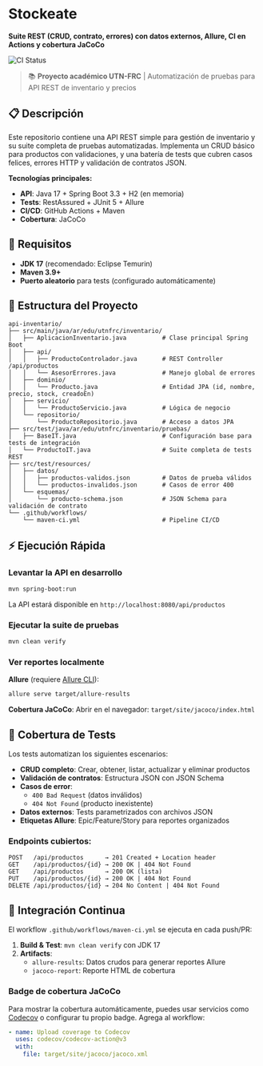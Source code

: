 # Stockeate

**Suite REST (CRUD, contrato, errores) con datos externos, Allure, CI en Actions y cobertura JaCoCo**

![CI Status](https://github.com/tu-usuario/api-inventario/actions/workflows/maven-ci.yml/badge.svg)

> 📚 **Proyecto académico UTN-FRC** | Automatización de pruebas para API REST de inventario y precios

## 📋 Descripción

Este repositorio contiene una API REST simple para gestión de inventario y su suite completa de pruebas automatizadas. Implementa un CRUD básico para productos con validaciones, y una batería de tests que cubren casos felices, errores HTTP y validación de contratos JSON.

**Tecnologías principales:**
- **API**: Java 17 + Spring Boot 3.3 + H2 (en memoria)
- **Tests**: RestAssured + JUnit 5 + Allure
- **CI/CD**: GitHub Actions + Maven
- **Cobertura**: JaCoCo

## 🚀 Requisitos

- **JDK 17** (recomendado: Eclipse Temurin)
- **Maven 3.9+**
- **Puerto aleatorio** para tests (configurado automáticamente)

## 📁 Estructura del Proyecto

```
api-inventario/
├── src/main/java/ar/edu/utnfrc/inventario/
│   ├── AplicacionInventario.java          # Clase principal Spring Boot
│   ├── api/
│   │   ├── ProductoControlador.java       # REST Controller /api/productos
│   │   └── AsesorErrores.java             # Manejo global de errores
│   ├── dominio/
│   │   └── Producto.java                  # Entidad JPA (id, nombre, precio, stock, creadoEn)
│   ├── servicio/
│   │   └── ProductoServicio.java          # Lógica de negocio
│   └── repositorio/
│       └── ProductoRepositorio.java       # Acceso a datos JPA
├── src/test/java/ar/edu/utnfrc/inventario/pruebas/
│   ├── BaseIT.java                        # Configuración base para tests de integración
│   └── ProductoIT.java                    # Suite completa de tests REST
├── src/test/resources/
│   ├── datos/
│   │   ├── productos-validos.json         # Datos de prueba válidos
│   │   └── productos-invalidos.json       # Casos de error 400
│   └── esquemas/
│       └── producto-schema.json           # JSON Schema para validación de contrato
└── .github/workflows/
    └── maven-ci.yml                       # Pipeline CI/CD
```

## ⚡ Ejecución Rápida

### Levantar la API en desarrollo
```bash
mvn spring-boot:run
```
La API estará disponible en `http://localhost:8080/api/productos`

### Ejecutar la suite de pruebas
```bash
mvn clean verify
```

### Ver reportes localmente

**Allure** (requiere [Allure CLI](https://docs.qameta.io/allure/#_installing_a_commandline)):
```bash
allure serve target/allure-results
```

**Cobertura JaCoCo**:
Abrir en el navegador: `target/site/jacoco/index.html`

## 🧪 Cobertura de Tests

Los tests automatizan los siguientes escenarios:

- **CRUD completo**: Crear, obtener, listar, actualizar y eliminar productos
- **Validación de contratos**: Estructura JSON con JSON Schema
- **Casos de error**: 
  - `400 Bad Request` (datos inválidos)
  - `404 Not Found` (producto inexistente)
- **Datos externos**: Tests parametrizados con archivos JSON
- **Etiquetas Allure**: Epic/Feature/Story para reportes organizados

### Endpoints cubiertos:
```
POST   /api/productos      → 201 Created + Location header
GET    /api/productos/{id} → 200 OK | 404 Not Found  
GET    /api/productos      → 200 OK (lista)
PUT    /api/productos/{id} → 200 OK | 404 Not Found
DELETE /api/productos/{id} → 204 No Content | 404 Not Found
```

## 🔄 Integración Continua

El workflow `.github/workflows/maven-ci.yml` se ejecuta en cada push/PR:

1. **Build & Test**: `mvn clean verify` con JDK 17
2. **Artifacts**:
   - `allure-results`: Datos crudos para generar reportes Allure
   - `jacoco-report`: Reporte HTML de cobertura

### Badge de cobertura JaCoCo
Para mostrar la cobertura automáticamente, puedes usar servicios como [Codecov](https://codecov.io/) o configurar tu propio badge. Agrega al workflow:

```yaml
- name: Upload coverage to Codecov
  uses: codecov/codecov-action@v3
  with:
    file: target/site/jacoco/jacoco.xml
```
